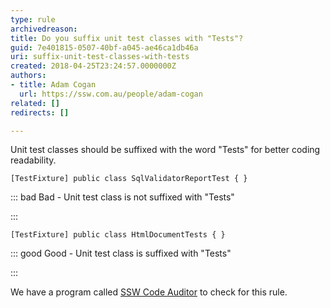 ```yaml
---
type: rule
archivedreason: 
title: Do you suffix unit test classes with "Tests"?
guid: 7e401815-0507-40bf-a045-ae46ca1db46a
uri: suffix-unit-test-classes-with-tests
created: 2018-04-25T23:24:57.0000000Z
authors:
- title: Adam Cogan
  url: https://ssw.com.au/people/adam-cogan
related: []
redirects: []

---
```


Unit test classes should be suffixed with the word "Tests" for better coding readability.

<!--endintro-->



```
[TestFixture] public class SqlValidatorReportTest { }
```




::: bad
Bad - Unit test class is not suffixed with "Tests"

:::



```
[TestFixture] public class HtmlDocumentTests { }
```




::: good
Good - Unit test class is suffixed with "Tests"

:::

We have a program called [SSW Code Auditor](https&#58;//www.ssw.com.au/ssw/CodeAuditor/) to check for this rule.

